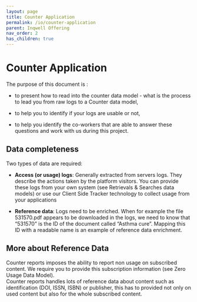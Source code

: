 ```yaml
---
layout: page
title: Counter Application
permalink: /io/counter-application
parent: Inqwell Offering
nav_order: 2
has_children: true
---
```


# Counter Application

<p>The purpose of this document is :</p><ul><li><p>to present how to read into the counter data model - what is the process to lead you from raw logs to a Counter data model,</p></li><li><p>to help you to identify if your logs are usable or not,</p></li><li><p>to help you identify the co-workers that are able to answer these questions and work with us during this project.</p></li></ul>

<h2 id="CounterApplication-Datacompleteness">Data completeness</h2><p>Two types of data are required:</p><ul><li><p><strong>Access (or usage) logs</strong>: Generally extracted from servers logs. They describe the actions taken by the platform visitors. You can provide these logs from your own system (see Retrievals &amp; Searches data models) or use our Client Side Tracker technology to collect usage from your applications</p></li><li><p><strong>Reference data</strong>: Logs need to be enriched. When for example the file 531570.pdf appears to be downloaded in the logs, we need to know that “531570” is the ID of the document called “Asthma cure”. Mapping this ID with a readable name is an example of reference data enrichment.</p></li></ul>
<h2 id="CounterApplication-MoreaboutReferenceData">More about Reference Data</h2><p>Counter reports imposes the ability to report non usage on subscribed content. We require you to provide this subscription information (see Zero Usage Data Model).<br/>Counter reports handles lots of reference data about content such as identification (DOI, ISSN, ISBN) or publisher, this has to provided not only on used content but also for the whole subscribed content.</p>


<script src="../../assets/js/removeMadeWith.js"></script>